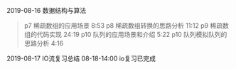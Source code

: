 2019-08-16
数据结构与算法
> p7 稀疏数组的应用场景  8:53
> p8 稀疏数组转换的思路分析 11:12
> p9 稀疏数组的代码实现 24:19
> p10 队列的应用场景和介绍 5:22
> p10 队列模拟队列的思路分析 4:16

2019-08-17
IO流复习总结 08-18-14:00 io复习已完成
